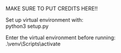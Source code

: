 MAKE SURE TO PUT CREDITS HERE!!     

Set up virtual environment with:     
python3 setup.py     

Enter the virtual environment before running:       
.\venv\Scripts\activate            
       